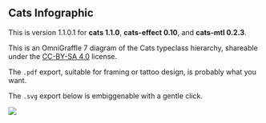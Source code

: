 ## Cats Infographic

This is version 1.1.0.1 for **cats 1.1.0**, **cats-effect 0.10**, and **cats-mtl 0.2.3**.

This is an OmniGraffle 7 diagram of the Cats typeclass hierarchy, shareable under the [CC-BY-SA 4.0](https://creativecommons.org/licenses/by-sa/4.0/) license.

The `.pdf` export, suitable for framing or tattoo design, is probably what you want.

The `.svg` export below is embiggenable with a gentle click.

![](https://cdn.rawgit.com/tpolecat/cats-infographic/master/cats.svg?x=1)
